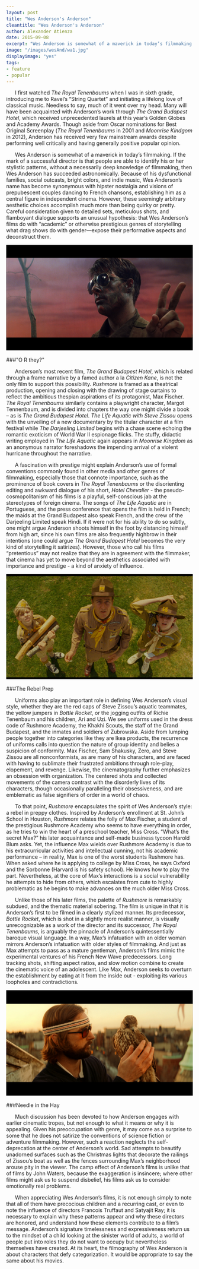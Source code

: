 ```yaml
---
layout: post
title: "Wes Anderson's Anderson"
cleantitle: "Wes Anderson's Anderson"
author: Alexander Atienza
date: 2015-09-08
excerpt: "Wes Anderson is somewhat of a maverick in today’s filmmaking. If the mark of a successful director is that people are able to identify his or her stylistic patterns, without a necessarily deep knowledge of filmmaking, then Wes Anderson has succeeded astronomically."
image: "/images/wesAnd/wa1.jpg"
displayimage: "yes"
tags: 
- feature
- popular
---
```

	
&nbsp;&nbsp;&nbsp;&nbsp;&nbsp;&nbsp;I first watched *The Royal Tenenbaums* when I was in sixth grade, introducing me to Ravel’s “String Quartet” and initiating a lifelong love of classical music. Needless to say, much of it went over my head. Many will have been acquainted with Anderson’s work through *The Grand Budapest Hotel*, which received unprecedented laurels at this year’s Golden Globes and Academy Awards. Though aside from Oscar nominations for Best Original Screenplay (*The Royal Tenenbaums* in 2001 and *Moonrise Kindgom* in 2012), Anderson has received very few mainstream awards despite performing well critically and having generally positive popular opinion.

&nbsp;&nbsp;&nbsp;&nbsp;&nbsp;&nbsp;Wes Anderson is somewhat of a maverick in today’s filmmaking. If the mark of a successful director is that people are able to identify his or her stylistic patterns, without a necessarily deep knowledge of filmmaking, then Wes Anderson has succeeded astronomically. Because of his dysfunctional families, social outcasts, bright colors, and indie music, Wes Anderson’s name has become synonymous with hipster nostalgia and visions of prepubescent couples dancing to French chansons, establishing him as a central figure in independent cinema. However, these seemingly arbitrary aesthetic choices accomplish much more than being quirky or pretty. Careful consideration given to detailed sets, meticulous shots, and flamboyant dialogue supports an unusual hypothesis: that Wes Anderson’s films do with “academic” or otherwise prestigious genres of storytelling what drag shows do with gender—expose their performative aspects and deconstruct them.

![pic2](/images/wesAnd/wa2.png)

###"O R they?"

&nbsp;&nbsp;&nbsp;&nbsp;&nbsp;&nbsp;Anderson’s most recent film, *The Grand Budapest Hotel*, which is related through a frame narrative by a famed author a la *Citizen Kane*, is not the only film to support this possibility. *Rushmore* is framed as a theatrical production, opening and closing with the drawing of stage curtains to reflect the ambitious thespian aspirations of its protagonist, Max Fischer. *The Royal Tenenbaums* similarly contains a playwright character, Margot Tennenbaum, and is divided into chapters the way one might divide a book – as is *The Grand Budapest Hotel*. *The Life Aquatic with Steve Zissou* opens with the unveiling of a new documentary by the titular character at a film festival while *The Darjeeling Limited* begins with a chase scene echoing the romantic exoticism of World War II espionage flicks. The stuffy, didactic writing employed in *The Life Aquatic* again appears in *Moonrise Kingdom* as an anonymous narrator foreshadows the impending arrival of a violent hurricane throughout the narrative.

&nbsp;&nbsp;&nbsp;&nbsp;&nbsp;&nbsp;A fascination with prestige might explain Anderson’s use of formal conventions commonly found in other media and other genres of filmmaking, especially those that connote importance, such as the prominence of book covers in *The Royal Tenenbaums* or the disorienting editing and awkward dialogue of his short, *Hotel Chevalier* - the pseudo-cosmopolitanism of his films is a playful, self-conscious jab at the stereotypes of foreign cinema. The songs of *The Life Aquatic* are in Portuguese, and the press conference that opens the film is held in French; the maids at the Grand Budapest also speak French, and the crew of the Darjeeling Limited speak Hindi. If it were not for his ability to do so subtly, one might argue Anderson shoots himself in the foot by distancing himself from high art, since his own films are also frequently highbrow in their intentions (one could argue *The Grand Budapest Hotel* becomes the very kind of storytelling it satirizes). However, those who call his films “pretentious” may not realize that they are in agreement with the filmmaker, that cinema has yet to move beyond the aesthetics associated with importance and prestige - a kind of anxiety of influence.

![pic3](/images/wesAnd/wa4.png)

###The Rebel Prep 

&nbsp;&nbsp;&nbsp;&nbsp;&nbsp;&nbsp;Uniforms also play an important role in defining Wes Anderson’s visual style, whether they are the red caps of Steve Zissou’s aquatic teammates, the yellow jumpers in *Bottle Rocket*, or the jogging outfits of Richie Tenenbaum and his children, Ari and Uzi. We see uniforms used in the dress code of Rushmore Academy, the Khakhi Scouts, the staff of the Grand Budapest, and the inmates and soldiers of Zubrowska. Aside from lumping people together into categories like they are Ikea products, the recurrence of uniforms calls into question the nature of group identity and belies a suspicion of conformity. Max Fischer, Sam Shakusky, Zero, and Steve Zissou are all nonconformists, as are many of his characters, and are faced with having to sublimate their frustrated ambitions through role-play, elopement, and revenge. Likewise, the cinematography further emphasizes an obsession with organization. The centered shots and collected movements of the camera contrast with the disorderly lives of its characters, though occasionally paralleling their obsessiveness, and are emblematic as false signifiers of order in a world of chaos.

&nbsp;&nbsp;&nbsp;&nbsp;&nbsp;&nbsp;To that point, *Rushmore* encapsulates the spirit of Wes Anderson’s style: a rebel in preppy clothes. Inspired by Anderson’s enrollment at St. John’s School in Houston, *Rushmore* relates the folly of Max Fischer, a student of the prestigious Rushmore Academy who seems to have everything in order, as he tries to win the heart of a preschool teacher, Miss Cross. “What’s the secret Max?” his later acquaintance and self-made business tycoon Harold Blum asks. Yet, the influence Max wields over Rushmore Academy is due to his extracurricular activities and intellectual cunning, not his academic performance – in reality, Max is one of the worst students Rushmore has. When asked where he is applying to college by Miss Cross, he says Oxford and the Sorbonne (Harvard is his safety school). He knows how to play the part. Nevertheless, at the core of Max’s interactions is a social vulnerability he attempts to hide from others, which escalates from cute to highly problematic as he begins to make advances on the much older Miss Cross.

&nbsp;&nbsp;&nbsp;&nbsp;&nbsp;&nbsp;Unlike those of his later films, the palette of *Rushmore* is remarkably subdued, and the thematic material sobering. The film is unique in that it is Anderson’s first to be filmed in a clearly stylized manner. Its predecessor, *Bottle Rocket*, which is shot in a slightly more realist manner, is visually unrecognizable as a work of the director and its successor, *The Royal Tenenbaums*, is arguably the pinnacle of Anderson’s quintessentially baroque visual language. In a way, Max’s infatuation with an older woman mirrors Anderson’s infatuation with older styles of filmmaking. And just as Max attempts to pass as a mature gentleman, Anderson’s films mimic the experimental ventures of his French New Wave predecessors. Long tracking shots, shifting aspect ratios, and slow motion combine to create the cinematic voice of an adolescent. Like Max, Anderson seeks to overturn the establishment by eating at it from the inside out - exploiting its various loopholes and contradictions.

![pic4](/images/wesAnd/wa3.jpg)

###Needle in the Hay

&nbsp;&nbsp;&nbsp;&nbsp;&nbsp;&nbsp;Much discussion has been devoted to how Anderson engages with earlier cinematic tropes, but not enough to what it means or why it is appealing. Given his preoccupation with genre, it may come as a surprise to some that he does not satirize the conventions of science fiction or adventure filmmaking. However, such a reaction neglects the self-deprecation at the center of Anderson’s world. Sad attempts to beautify unadorned surfaces such as the Christmas lights that decorate the railings of Zissou’s boat as well as the fences surrounding Max’s neighborhood arouse pity in the viewer. The camp effect of Anderson’s films is unlike that of films by John Waters, because the exaggeration is insincere; where other films might ask us to suspend disbelief, his films ask us to consider emotionally real problems.

&nbsp;&nbsp;&nbsp;&nbsp;&nbsp;&nbsp;When appreciating Wes Anderson’s films, it is not enough simply to note that all of them have precocious children and a recurring cast, or even to note the influence of directors Francois Truffaut and Satyajit Ray; it is necessary to explain why these patterns appear and why these directors are honored, and understand how these elements contribute to a film’s message. Anderson’s signature timelessness and expressiveness return us to the mindset of a child looking at the sinister world of adults, a world of people put into roles they do not want to occupy but nevertheless themselves have created. At its heart, the filmography of Wes Anderson is about characters that defy categorization. It would be appropriate to say the same about his movies.

